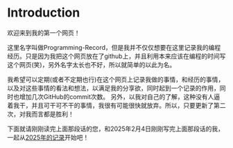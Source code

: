 # Introduction
  
  欢迎来到我的第一个网页！  
  
  这里名字叫做Programming-Record，但是我并不仅仅想要在这里记录我的编程经历。只是因为我把这个网页放在了github上，并且利用本来应该在编程的时间写这个网页(笑)，另外名字太长也不好，所以就简单的以此为名。

  我希望可以定期(或者不定期也行)在这个网页上记录我做的事情，和经历的事情，以及对这些事情的看法和想法，以满足我的分享欲，同时起到一个记录的作用，同时也增加几次GitHub的commit次数。 另外，以我对自己的了解，这种没有人逼着我干，并且可干可不干的事情，我很有可能很快就放弃。所以，只要更新了第二次，对我而言都是胜利！

  下面就请刚刚读完上面那段话的您，和2025年2月4日刚刚写完上面那段话的我，一起从[2025年的记录](chapter/2025.md)开始吧！